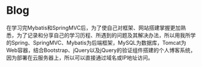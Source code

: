 # Blog
在学习完Mybatis和SpringMVC后，为了使自己对框架、网站搭建掌握更加熟悉，为了记录和分享自己的学习历程、所遇到的问题及其解决办法，所以用我所学的Spring、SpringMVC、Mybatis为后端框架，MySQL为数据库，Tomcat为Web容器，结合Bootstrap、jQuery以及jQuery的验证组件搭建的个人博客系统，因为部署在云服务器上，所以可以直接通过域名或IP地址访问。

